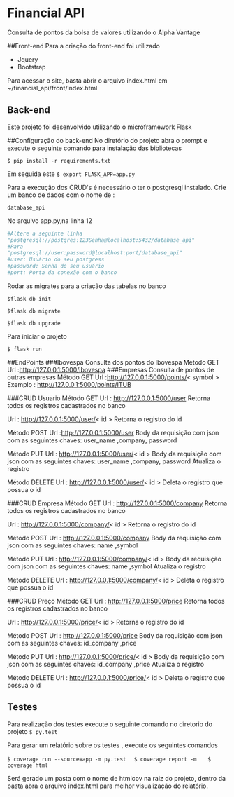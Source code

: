 # Financial API
Consulta de pontos da bolsa de valores utilizando o Alpha Vantage

##Front-end
Para a criação do front-end foi utilizado
- Jquery
- Bootstrap

Para acessar o site, basta abrir o arquivo index.html em ~/financial_api/front/index.html

## Back-end
Este projeto foi desenvolvido utilizando o microframework Flask

##Configuração do back-end
No diretório do projeto abra o prompt e execute o seguinte comando para instalação das bibliotecas 

`$ pip install -r requirements.txt`

Em seguida este
`$ export FLASK_APP=app.py  `

Para a execução dos CRUD's é necessário o ter o postgresql instalado.
Crie um banco de dados com o nome de : 

`database_api`

No arquivo app.py,na linha 12
```python
#Altere a seguinte linha
"postgresql://postgres:123Senha@localhost:5432/database_api"
#Para 
"postgresql://user:password@localhost:port/database_api"
#user: Usuário do seu postgress
#password: Senha do seu usuário
#port: Porta da conexão com o banco
```
Rodar as migrates para a criação das tabelas no banco

`$flask db init`

`$flask db migrate`

`$flask db upgrade`

Para iniciar o projeto

`$ flask run`

##EndPoints
###Ibovespa
Consulta dos pontos do Ibovespa
Método GET
Url :http://127.0.0.1:5000/ibovespa
###Empresas
Consulta de pontos de outras empresas
Método GET
Url :http://127.0.0.1:5000/points/< symbol >
Exemplo : http://127.0.0.1:5000/points/ITUB

###CRUD Usuario
Método GET
Url : http://127.0.0.1:5000/user
Retorna todos os registros cadastrados no banco

Url : http://127.0.0.1:5000/user/< id >
Retorna o registro do id

Método POST
Url :http://127.0.0.1:5000/user
Body da requisição com json com as seguintes chaves: user_name ,company, password

Método PUT
Url : http://127.0.0.1:5000/user/< id >
Body da requisição com json com as seguintes chaves: user_name ,company, password
Atualiza o registro

Método DELETE
Url : http://127.0.0.1:5000/user/< id >
Deleta o registro que possua o id

###CRUD Empresa
Método GET
Url : http://127.0.0.1:5000/company
Retorna todos os registros cadastrados no banco

Url : http://127.0.0.1:5000/company/< id >
Retorna o registro do id

Método POST
Url : http://127.0.0.1:5000/company
Body da requisição com json com as seguintes chaves: name ,symbol

Método PUT
Url : http://127.0.0.1:5000/company/< id >
Body da requisição com json com as seguintes chaves:  name ,symbol
Atualiza o registro

Método DELETE
Url : http://127.0.0.1:5000/company/< id >
Deleta o registro que possua o id

###CRUD Preço
Método GET
Url : http://127.0.0.1:5000/price
Retorna todos os registros cadastrados no banco

Url : http://127.0.0.1:5000/price/< id >
Retorna o registro do id

Método POST
Url : http://127.0.0.1:5000/price
Body da requisição com json com as seguintes chaves: id_company ,price

Método PUT
Url : http://127.0.0.1:5000/price/< id >
Body da requisição com json com as seguintes chaves:  id_company ,price
Atualiza o registro

Método DELETE
Url : http://127.0.0.1:5000/price/< id >
Deleta o registro que possua o id

## Testes
Para realização dos testes execute o seguinte comando no diretorio do projeto
`$ py.test`

Para gerar um relatório sobre os testes , execute os seguintes comandos

`$ coverage run --source=app -m py.test  `
`$ coverage report -m   `
`$ coverage html`

Será gerado um pasta com o nome de htmlcov na raiz do projeto, dentro da pasta abra o arquivo index.html para melhor visualização do relatório.